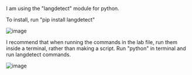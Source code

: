 I am using the "langdetect" module for python.

To install, run "pip install langdetect"

![image](https://github.com/Leganiir/it3038c-scripts/assets/142620485/63e38a58-cae0-436a-8e13-fd054cd658d2)

I recommend that when running the commands in the lab file, run them inside a terminal, rather than making a script.
Run "python" in terminal and run langdetect commands.

![image](https://github.com/Leganiir/it3038c-scripts/assets/142620485/a4e42fb2-9ca9-4ee8-b390-7748dd63d346)
